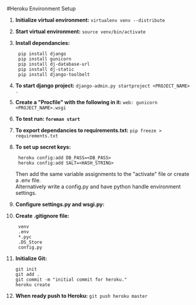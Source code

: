 #Heroku Environment Setup

1. **Initialize virtual environment:** `virtualenv venv --distribute`

2. **Start virtual environment:** `source venv/bin/activate`

3. **Install dependancies:**

        pip install django
        pip install gunicorn
        pip install dj-database-url
        pip install dj-static
        pip install django-toolbelt

3. **To start django project:** `django-admin.py startproject <PROJECT_NAME> .`

4. **Create a "Procfile" with the following in it:** `web: gunicorn <PROJECT_NAME>.wsgi`

5. **To test run: `foreman start`**

6. **To export dependancies to requirements.txt:** `pip freeze > requirements.txt`

7. **To set up secret keys:**

        heroku config:add DB_PASS=<DB_PASS>
        heroku config:add SALT=<HASH_STRING>

   Then add the same variable assignments to the "activate" file or create a .env file.  
   Alternatively write a config.py and have python handle environment settings.
	
8. **Configure settings.py and wsgi.py:**
    

9. **Create .gitignore file:**

        venv
        .env
        *.pyc
        .DS_Store
        config.py


10. **Initialize Git:**

        git init
        git add .
        git commit -m "initial commit for heroku."
        heroku create

11. **When ready push to Heroku:** `git push heroku master`
